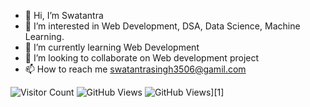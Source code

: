 - 👋 Hi, I’m Swatantra
- 👀 I’m interested in Web Development, DSA, Data Science, Machine Learning.
- 🌱 I’m currently learning Web Development
- 💞️ I’m looking to collaborate on Web development project 
- 📫 How to reach me swatantrasingh3506@gamil.com

![Visitor Count](https://profile-counter.glitch.me/{swatantra-coder}/count.svg)
![GitHub Views](https://komarev.com/ghpvc/?username=<swatantra-coder>)
![GitHub Views](https://komarev.com/ghpvc/?username=natterstefan&color=FAC151)][1]
<!---
swatantra-coder/swatantra-coder is a ✨ special ✨ repository because its `README.md` (this file) appears on your GitHub profile.
You can click the Preview link to take a look at your changes.
-->


